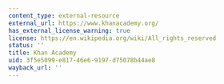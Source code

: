 ```yaml
---
content_type: external-resource
external_url: https://www.khanacademy.org/
has_external_license_warning: true
license: https://en.wikipedia.org/wiki/All_rights_reserved
status: ''
title: Khan Academy
uid: 3f5e5099-e817-46e6-9197-d75078b44ae8
wayback_url: ''
---
```

